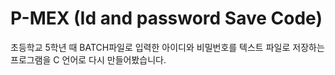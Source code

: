 # P-MEX (Id and password Save Code)
초등학교 5학년 때 BATCH파일로 입력한 아이디와 비밀번호를 텍스트 파일로 저장하는 프로그램을 C 언어로 다시 만들어봤습니다.

